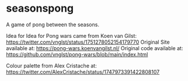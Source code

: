 # seasonspong
A game of pong between the seasons.

Idea for Idea for Pong wars came from Koen van Gilst: https://twitter.com/vnglst/status/1751278052154179770
Original Site available at: https://pong-wars.koenvangilst.nl/
Original code available at: https://github.com/vnglst/pong-wars/blob/main/index.html

Colour palette from Alex Cristache at: https://twitter.com/AlexCristache/status/1747973391422808107
